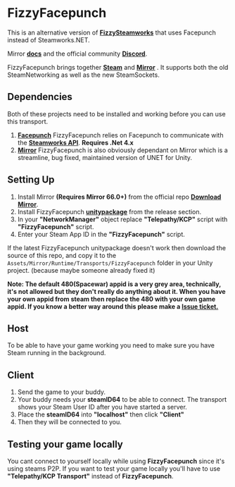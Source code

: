 # FizzyFacepunch

This is an alternative version of **[FizzySteamworks](https://github.com/Chykary/FizzySteamworks)** that uses Facepunch instead of Steamworks.NET.

Mirror **[docs](https://mirror-networking.gitbook.io/docs/transports/fizzyfacepunch-transport)** and the official community **[Discord](https://discord.gg/N9QVxbM)**.

FizzyFacepunch brings together **[Steam](https://store.steampowered.com)** and **[Mirror](https://github.com/vis2k/Mirror)** . It supports both the old SteamNetworking as well as the new SteamSockets.

## Dependencies
Both of these projects need to be installed and working before you can use this transport.
1. **[Facepunch](https://github.com/Facepunch/Facepunch.Steamworks)** FizzyFacepunch relies on Facepunch to communicate with the **[Steamworks API](https://partner.steamgames.com/doc/sdk)**. **Requires .Net 4.x**  
2. **[Mirror](https://github.com/vis2k/Mirror)** FizzyFacepunch is also obviously dependant on Mirror which is a streamline, bug fixed, maintained version of UNET for Unity.

## Setting Up

1. Install Mirror **(Requires Mirror 66.0+)** from the official repo **[Download Mirror](https://github.com/vis2k/Mirror/releases)**.
2. Install FizzyFacepunch **[unitypackage](https://github.com/Chykary/FizzyFacepunch/releases)** from the release section.
3. In your **"NetworkManager"** object replace **"Telepathy/KCP"** script with **"FizzyFacepunch"** script.
4. Enter your Steam App ID in the **"FizzyFacepunch"** script.

If the latest FizzyFacepunch unitypackage doesn't work then download the source of this repo,
and copy it to the `Assets/Mirror/Runtime/Transports/FizzyFacepunch` folder in your Unity project.
(because maybe someone already fixed it)

**Note: The  default 480(Spacewar) appid is a very grey area, technically, it's not allowed but they don't really do anything about it. When you have your own appid from steam then replace the 480 with your own game appid.
If you know a better way around this please make a [Issue ticket.](https://github.com/Chykary/FizzyFacepunch/issues)**

## Host
To be able to have your game working you need to make sure you have Steam running in the background.

## Client
1. Send the game to your buddy.
2. Your buddy needs your **steamID64** to be able to connect. The transport shows your Steam User ID after you have started a server.
3. Place the **steamID64** into **"localhost"** then click **"Client"**
5. Then they will be connected to you.

## Testing your game locally
You cant connect to yourself locally while using **FizzyFacepunch** since it's using steams P2P. If you want to test your game locally you'll have to use **"Telepathy/KCP Transport"** instead of **FizzyFacepunch**.

